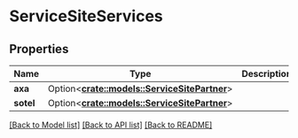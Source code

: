 # ServiceSiteServices

## Properties

Name | Type | Description | Notes
------------ | ------------- | ------------- | -------------
**axa** | Option<[**crate::models::ServiceSitePartner**](ServiceSitePartner.md)> |  | [optional]
**sotel** | Option<[**crate::models::ServiceSitePartner**](ServiceSitePartner.md)> |  | [optional]

[[Back to Model list]](../README.md#documentation-for-models) [[Back to API list]](../README.md#documentation-for-api-endpoints) [[Back to README]](../README.md)


